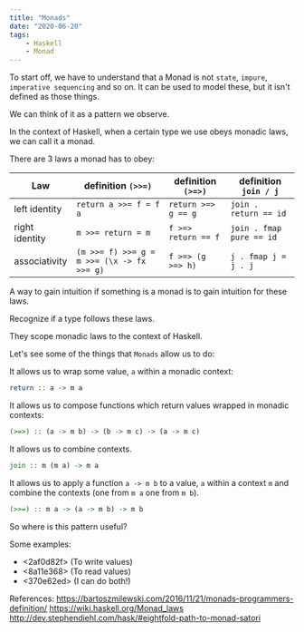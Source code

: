 ```yaml
---
title: "Monads"
date: "2020-06-20"
tags:
    - Haskell
    - Monad
---
```


To start off, we have to understand that a Monad is not `state`, `impure`, `imperative sequencing` and so on. It can be used to model these, but it isn't defined as those things.

We can think of it as a pattern we observe.

In the context of Haskell, when a certain type we use obeys monadic laws, we can call it a monad. 

There are 3 laws a monad has to obey:

| Law            | definition `(>>=)`                         | definition `(>=>)`  | definition `join / j`    |
|----------------|--------------------------------------------|---------------------|--------------------------|
| left identity  | `return a >>= f = f a`                     | `return >=> g == g` | `join . return == id`    |
| right identity | `m >>= return = m`                         | `f >=> return == f` | `join . fmap pure == id` |
| associativity  | `(m >>= f) >>= g = m >>= (\x -> fx >>= g)` | `f >=> (g >=> h)`   | `j . fmap j = j . j`     |

A way to gain intuition if something is a monad is to gain intuition for these laws. 

Recognize if a type follows these laws.

They scope monadic laws to the context of Haskell.

Let's see some of the things that `Monads` allow us to do:

It allows us to wrap some value, `a` within a monadic context:

```hs
return :: a -> m a
```

It allows us to compose functions which return values wrapped in monadic contexts:

```hs
(>=>) :: (a -> m b) -> (b -> m c) -> (a -> m c)
```

It allows us to combine contexts.
```hs
join :: m (m a) -> m a
```

It allows us to apply a function `a -> m b` to a value, `a` within a context `m` and combine the contexts (one from `m a` one from `m b`).
```hs
(>>=) :: m a -> (a -> m b) -> m b
```

So where is this pattern useful?

Some examples:
- <2af0d82f> (To write values)
- <8a11e368> (To read values)
- <370e62ed> (I can do both!)

References:
https://bartoszmilewski.com/2016/11/21/monads-programmers-definition/
https://wiki.haskell.org/Monad_laws
http://dev.stephendiehl.com/hask/#eightfold-path-to-monad-satori
